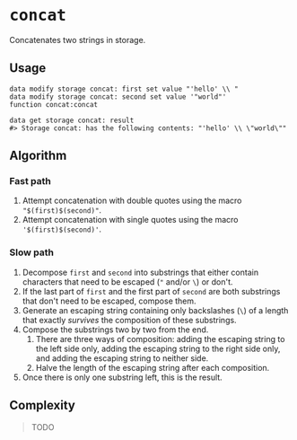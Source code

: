 # <samp>concat</samp>

Concatenates two strings in storage.

## Usage

```mcfunction
data modify storage concat: first set value "'hello' \\ "
data modify storage concat: second set value '"world"'
function concat:concat

data get storage concat: result
#> Storage concat: has the following contents: "'hello' \\ \"world\""
```

## Algorithm

### Fast path

1. Attempt concatenation with double quotes using the macro `"$(first)$(second)"`.
2. Attempt concatenation with single quotes using the macro `'$(first)$(second)'`.

### Slow path

1. Decompose `first` and `second` into substrings that either contain characters that need to be escaped (`"` and/or `\`) or don't.
2. If the last part of `first` and the first part of `second` are both substrings that don't need to be escaped, compose them.
3. Generate an escaping string containing only backslashes (`\`) of a length that exactly *survives* the composition of these substrings.
4. Compose the substrings two by two from the end.
    1. There are three ways of composition: adding the escaping string to the left side only, adding the escaping string to the right side only, and adding the escaping string to neither side.
    2. Halve the length of the escaping string after each composition.
5. Once there is only one substring left, this is the result.

## Complexity

> TODO
